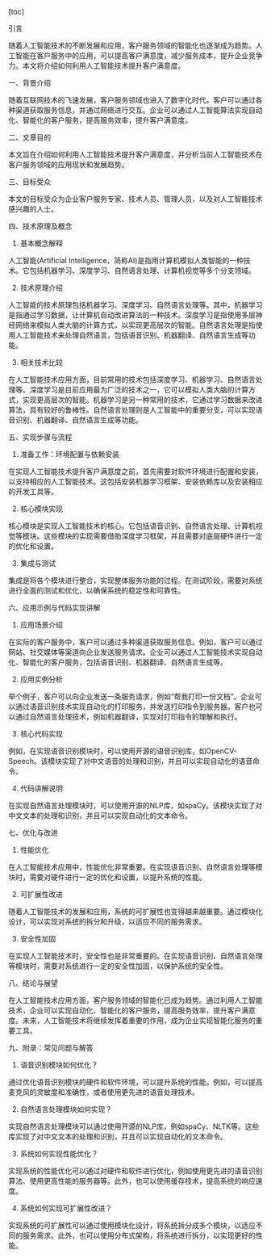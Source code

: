 
[toc]                    
                
                
引言

随着人工智能技术的不断发展和应用，客户服务领域的智能化也逐渐成为趋势。人工智能在客户服务中的应用，可以提高客户满意度，减少服务成本，提升企业竞争力。本文将介绍如何利用人工智能技术提升客户满意度。

一、背景介绍

随着互联网技术的飞速发展，客户服务领域也进入了数字化时代。客户可以通过各种渠道获取服务信息，并通过网络进行交互。企业可以通过人工智能算法实现自动化、智能化的客户服务，提高服务效率，提升客户满意度。

二、文章目的

本文旨在介绍如何利用人工智能技术提升客户满意度，并分析当前人工智能技术在客户服务领域的应用现状和发展趋势。

三、目标受众

本文的目标受众为企业客户服务专家、技术人员、管理人员，以及对人工智能技术感兴趣的人士。

四、技术原理及概念

1. 基本概念解释

人工智能(Artificial Intelligence，简称AI)是指用计算机模拟人类智能的一种技术。它包括机器学习、深度学习、自然语言处理、计算机视觉等多个分支领域。

2. 技术原理介绍

人工智能的技术原理包括机器学习、深度学习、自然语言处理等。其中，机器学习是指通过学习数据，让计算机自动改进算法的一种技术。深度学习是指使用多层神经网络来模拟人类大脑的计算方式，以实现更高层次的智能。自然语言处理是指使用人工智能技术来处理自然语言，包括语音识别、机器翻译、自然语言生成等功能。

3. 相关技术比较

在人工智能技术应用方面，目前常用的技术包括深度学习、机器学习、自然语言处理等。深度学习是目前应用最为广泛的技术之一，它可以模拟人类大脑的计算方式，实现更高层次的智能。机器学习是另一种常用的技术，它通过学习数据来改进算法，具有较好的鲁棒性。自然语言处理则是人工智能中的重要分支，可以实现语音识别、机器翻译、自然语言生成等功能。

五、实现步骤与流程

1. 准备工作：环境配置与依赖安装

在实现人工智能技术提升客户满意度之前，首先需要对软件环境进行配置和安装，以支持相应的人工智能技术。这包括安装机器学习框架、安装依赖库以及安装相应的开发工具等。

2. 核心模块实现

核心模块是实现人工智能技术的核心。它包括语音识别、自然语言处理、计算机视觉等模块。这些模块的实现需要借助深度学习框架，并且需要对底层硬件进行一定的优化和设置。

3. 集成与测试

集成是将各个模块进行整合，实现整体服务功能的过程。在测试阶段，需要对系统进行全面的测试和优化，以确保系统的稳定性和可靠性。

六、应用示例与代码实现讲解

1. 应用场景介绍

在实际的客户服务中，客户可以通过多种渠道获取服务信息。例如，客户可以通过网站、社交媒体等渠道向企业发送服务请求。企业可以通过人工智能技术实现自动化、智能化的客户服务，包括语音识别、机器翻译、自然语言生成等。

2. 应用实例分析

举个例子，客户可以向企业发送一条服务请求，例如“帮我打印一份文档”。企业可以通过语音识别技术实现自动化的打印服务，并发送打印指令到服务器。客户也可以通过自然语言处理技术，例如机器翻译，实现对打印指令的理解和执行。

3. 核心代码实现

例如，在实现语音识别模块时，可以使用开源的语音识别库，如OpenCV-Speech。该模块实现了对中文语音的处理和识别，并且可以实现自动化的语音命令。

4. 代码讲解说明

在实现自然语言处理模块时，可以使用开源的NLP库，如spaCy。该模块实现了对中文文本的处理和识别，并且可以实现自动化的文本命令。

七、优化与改进

1. 性能优化

在人工智能技术应用中，性能优化非常重要。在实现语音识别、自然语言处理等模块时，需要对硬件进行一定的优化和设置，以提升系统的性能。

2. 可扩展性改进

随着人工智能技术的发展和应用，系统的可扩展性也变得越来越重要。通过模块化设计，可以实现对系统的拆分和升级，以适应不同的服务需求。

3. 安全性加固

在实现人工智能技术时，安全性也是非常重要的。在实现语音识别、自然语言处理等模块时，需要对系统进行一定的安全性加固，以保护系统的安全性。

八、结论与展望

在人工智能技术应用方面，客户服务领域的智能化已成为趋势。通过利用人工智能技术，企业可以实现自动化、智能化的客户服务，提高服务效率，提升客户满意度。未来，人工智能技术将继续发挥着重要的作用，成为企业实现智能化服务的重要工具。

九、附录：常见问题与解答

1. 语音识别模块如何优化？

通过优化语音识别模块的硬件和软件环境，可以提升系统的性能。例如，可以提高麦克风的灵敏度和准确性，或者使用更先进的语音处理技术。

2. 自然语言处理模块如何实现？

实现自然语言处理模块可以通过使用开源的NLP库，例如spaCy、NLTK等。这些库实现了对中文文本的处理和识别，并且可以实现自动化的文本命令。

3. 系统如何实现性能优化？

实现系统的性能优化可以通过对硬件和软件进行优化，例如使用更先进的语音识别算法、使用更高性能的服务器等。此外，也可以使用缓存技术，提高系统的响应速度。

4. 系统如何实现可扩展性改进？

实现系统的可扩展性可以通过使用模块化设计，将系统拆分成多个模块，以适应不同的服务需求。此外，也可以使用分布式架构，将系统进行拆分，以实现更好的性能。

